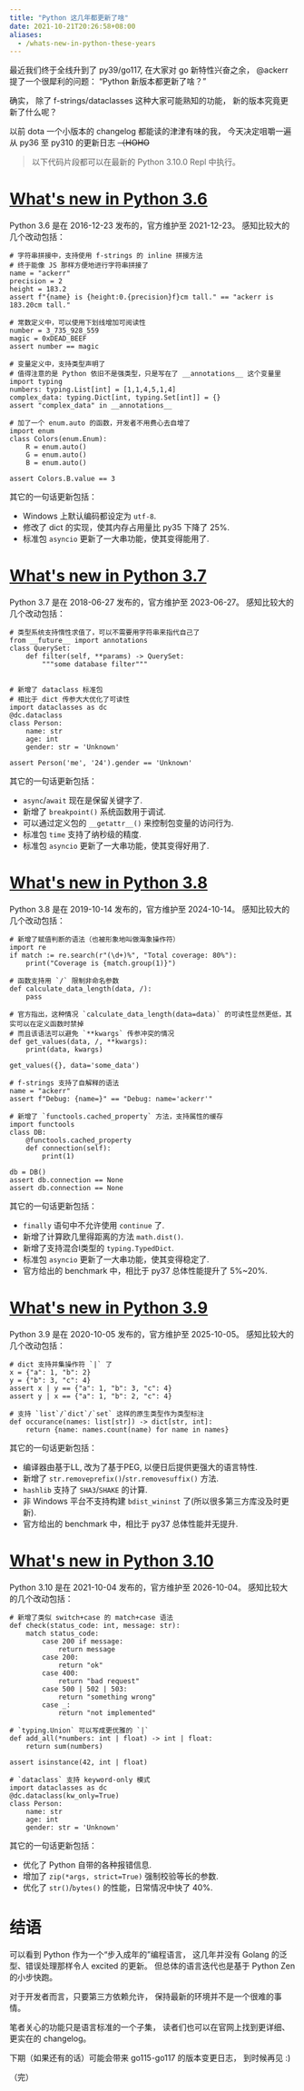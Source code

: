 ```yaml
---
title: "Python 这几年都更新了啥"
date: 2021-10-21T20:26:58+08:00
aliases:
  - /whats-new-in-python-these-years
---
```


最近我们终于全线升到了 py39/go117,
在大家对 go 新特性兴奋之余，
@ackerr 提了一个很犀利的问题：
“Python 新版本都更新了啥？”

<!--more-->

确实，
除了 f-strings/dataclasses 这种大家可能熟知的功能，
新的版本究竟更新了什么呢？

以前 dota 一个小版本的 changelog 都能读的津津有味的我，
今天决定咀嚼一遍从 py36 至 py310 的更新日志 ~~（HOHO~~

> 以下代码片段都可以在最新的 Python 3.10.0 Repl 中执行。


# [What's new in Python 3.6][py36]

Python 3.6 是在 2016-12-23 发布的，官方维护至 2021-12-23。
感知比较大的几个改动包括：

```python3
# 字符串拼接中，支持使用 f-strings 的 inline 拼接方法
# 终于能像 JS 那样方便地进行字符串拼接了
name = "ackerr"
precision = 2
height = 183.2
assert f"{name} is {height:0.{precision}f}cm tall." == "ackerr is 183.20cm tall."

# 常数定义中，可以使用下划线增加可阅读性
number = 3_735_928_559
magic = 0xDEAD_BEEF
assert number == magic

# 变量定义中，支持类型声明了
# 值得注意的是 Python 依旧不是强类型，只是写在了 __annotations__ 这个变量里
import typing
numbers: typing.List[int] = [1,1,4,5,1,4]
complex_data: typing.Dict[int, typing.Set[int]] = {}
assert "complex_data" in __annotations__

# 加了一个 enum.auto 的函数，开发者不用费心去自增了
import enum
class Colors(enum.Enum):
    R = enum.auto()
    G = enum.auto()
    B = enum.auto()

assert Colors.B.value == 3
```

其它的一句话更新包括：

- Windows 上默认编码都设定为 `utf-8`.
- 修改了 dict 的实现，使其内存占用量比 py35 下降了 25%.
- 标准包 `asyncio` 更新了一大串功能，使其变得能用了.


# [What's new in Python 3.7][py37]

Python 3.7 是在 2018-06-27 发布的，官方维护至 2023-06-27。
感知比较大的几个改动包括：

```python3
# 类型系统支持惰性求值了，可以不需要用字符串来指代自己了
from __future__ import annotations
class QuerySet:
    def filter(self, **params) -> QuerySet:
        """some database filter"""


# 新增了 dataclass 标准包
# 相比于 dict 传参大大优化了可读性
import dataclasses as dc
@dc.dataclass
class Person:
    name: str
    age: int
    gender: str = 'Unknown'

assert Person('me', '24').gender == 'Unknown'
```

其它的一句话更新包括：

- `async`/`await` 现在是保留关键字了.
- 新增了 `breakpoint()` 系统函数用于调试.
- 可以通过定义包的 `__getattr__()` 来控制包变量的访问行为.
- 标准包 `time` 支持了纳秒级的精度.
- 标准包 `asyncio` 更新了一大串功能，使其变得好用了.


# [What's new in Python 3.8][py38]

Python 3.8 是在 2019-10-14 发布的，官方维护至 2024-10-14。
感知比较大的几个改动包括：

```python3
# 新增了赋值判断的语法（也被形象地叫做海象操作符）
import re
if match := re.search(r"(\d+)%", "Total coverage: 80%"):
    print("Coverage is {match.group(1)}")

# 函数支持用 `/` 限制非命名参数
def calculate_data_length(data, /):
    pass

# 官方指出，这种情况 `calculate_data_length(data=data)` 的可读性显然更低，其实可以在定义函数时禁掉
# 而且该语法可以避免 `**kwargs` 传参冲突的情况
def get_values(data, /, **kwargs):
    print(data, kwargs)

get_values({}, data='some_data')

# f-strings 支持了自解释的语法
name = "ackerr"
assert f"Debug: {name=}" == "Debug: name='ackerr'"

# 新增了 `functools.cached_property` 方法，支持属性的缓存
import functools
class DB:
    @functools.cached_property
    def connection(self):
        print(1)

db = DB()
assert db.connection == None
assert db.connection == None
```

其它的一句话更新包括：

- `finally` 语句中不允许使用 `continue` 了.
- 新增了计算欧几里得距离的方法 `math.dist()`.
- 新增了支持混合l类型的 `typing.TypedDict`.
- 标准包 `asyncio` 更新了一大串功能，使其变得稳定了.
- 官方给出的 benchmark 中，相比于 py37 总体性能提升了 5%~20%.


# [What's new in Python 3.9][py39]

Python 3.9 是在 2020-10-05 发布的，官方维护至 2025-10-05。
感知比较大的几个改动包括：

```python3
# dict 支持并集操作符 `|` 了
x = {"a": 1, "b": 2}
y = {"b": 3, "c": 4}
assert x | y == {"a": 1, "b": 3, "c": 4}
assert y | x == {"a": 1, "b": 2, "c": 4}

# 支持 `list`/`dict`/`set` 这样的原生类型作为类型标注
def occurance(names: list[str]) -> dict[str, int]:
    return {name: names.count(name) for name in names}
```

其它的一句话更新包括：

- 编译器由基于LL, 改为了基于PEG, 以便日后提供更强大的语言特性.
- 新增了 `str.removeprefix()`/`str.removesuffix()` 方法.
- `hashlib` 支持了 `SHA3`/`SHAKE` 的计算.
- 非 Windows 平台不支持构建 `bdist_wininst` 了(所以很多第三方库没及时更新).
- 官方给出的 benchmark 中，相比于 py37 总体性能并无提升.


# [What's new in Python 3.10][py310]

Python 3.10 是在 2021-10-04 发布的，官方维护至 2026-10-04。
感知比较大的几个改动包括：

```python3
# 新增了类似 switch+case 的 match+case 语法
def check(status_code: int, message: str):
    match status_code:
        case 200 if message:
            return message
        case 200:
            return "ok"
        case 400:
            return "bad request"
        case 500 | 502 | 503:
            return "something wrong"
        case _:
            return "not implemented"

# `typing.Union` 可以写成更优雅的 `|`
def add_all(*numbers: int | float) -> int | float:
    return sum(numbers)

assert isinstance(42, int | float)

# `dataclass` 支持 keyword-only 模式
import dataclasses as dc
@dc.dataclass(kw_only=True)
class Person:
    name: str
    age: int
    gender: str = 'Unknown'
```

其它的一句话更新包括：

- 优化了 Python 自带的各种报错信息.
- 增加了 `zip(*args, strict=True)` 强制校验等长的参数.
- 优化了 `str()`/`bytes()` 的性能，日常情况中快了 40%.


# 结语

可以看到 Python 作为一个“步入成年的”编程语言，
这几年并没有 Golang 的泛型、错误处理那样令人 excited 的更新。
但总体的语言迭代也是基于 Python Zen 的小步快跑。

对于开发者而言，只要第三方依赖允许，
保持最新的环境并不是一个很难的事情。

笔者关心的功能只是语言标准的一个子集，
读者们也可以在官网上找到更详细、更实在的 changelog。

下期（如果还有的话）可能会带来 go115-go117 的版本变更日志，
到时候再见 :)

（完）


[py36]: https://docs.python.org/3/whatsnew/3.6.html
[py37]: https://docs.python.org/3/whatsnew/3.7.html
[py38]: https://docs.python.org/3/whatsnew/3.8.html
[py39]: https://docs.python.org/3/whatsnew/3.9.html
[py310]: https://docs.python.org/3/whatsnew/3.10.html
